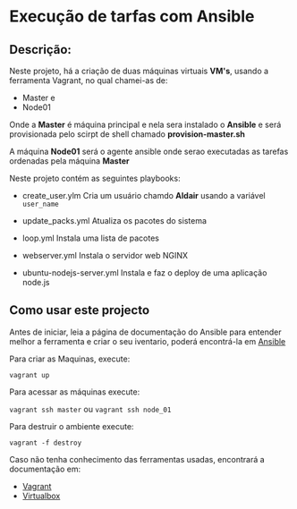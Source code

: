# Execução de tarfas com Ansible

## Descrição:

Neste projeto, há a criação de duas máquinas virtuais **VM's**, usando a ferramenta Vagrant, no qual chamei-as de:

* Master e
* Node01

Onde a **Master** é máquina principal e nela sera instalado o **Ansible** e será provisionada pelo scirpt de shell chamado **provision-master.sh**

A máquina **Node01** será o agente ansible onde serao executadas as tarefas ordenadas pela máquina **Master**

Neste projeto contém as seguintes playbooks:

* create_user.ylm
Cria um usuário chamdo **Aldair** usando a variável `user_name`

* update_packs.yml
Atualiza os pacotes do sistema

* loop.yml
Instala uma lista de pacotes 

* webserver.yml
Instala o servidor web NGINX

* ubuntu-nodejs-server.yml
Instala e faz o deploy de uma aplicação node.js

## Como usar este projecto

Antes de iniciar, leia a página de documentação do Ansible para entender melhor a ferramenta e criar o seu iventario, poderá encontrá-la em [Ansible](https://docs.ansible.com/ansible/latest/getting_started/index.html)

Para criar as Maquinas, execute:

`vagrant up`

Para acessar as máquinas execute:

`vagrant ssh master` ou `vagrant ssh node_01`

Para destruir o ambiente execute:

`vagrant -f destroy`

Caso não tenha conhecimento das ferramentas usadas, encontrará a documentação em:

* [Vagrant](https://www.vagrantup.com/)
* [Virtualbox](https://www.virtualbox.org/)
